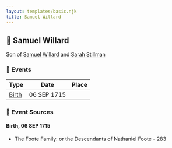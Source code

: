 ```yaml
---
layout: templates/basic.njk
title: Samuel Willard
---
```

## 🔵 Samuel Willard

Son of [Samuel Willard](/people/1/12362566) and [Sarah Stillman](/people/9/9722974)

### 📆 Events

Type | Date | Place
------ | ------ | ------
[Birth](#event-33b84997-92a0-4451-b3a1-a3cf49abc655) | 06 SEP 1715 |

### 📰 Event Sources

#### <a id="event-33b84997-92a0-4451-b3a1-a3cf49abc655"></a> Birth, 06 SEP 1715
* The Foote Family: or the Descendants of Nathaniel Foote  - 283
